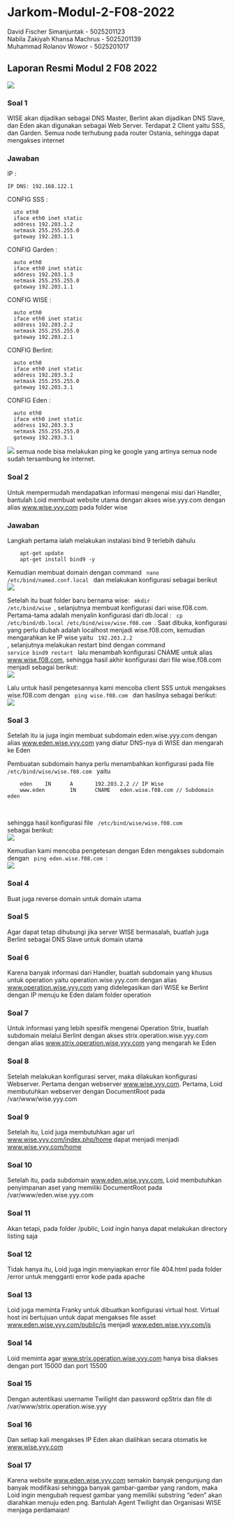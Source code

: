 # Jarkom-Modul-2-F08-2022
David Fischer Simanjuntak - 5025201123 <br/>
Nabila Zakiyah Khansa Machrus	- 5025201139 <br/>
Muhammad Rolanov Wowor - 5025201017 <br/>

## Laporan Resmi Modul 2 F08 2022
![](images/ss.png)
### **Soal 1**
WISE akan dijadikan sebagai DNS Master, Berlint akan dijadikan DNS Slave, dan Eden akan digunakan sebagai Web Server. Terdapat 2 Client yaitu SSS, dan Garden. Semua node terhubung pada router Ostania, sehingga dapat mengakses internet 

### **Jawaban**

IP :

    IP DNS: 192.168.122.1
    
CONFIG SSS :

      uto eth0
      iface eth0 inet static
      address 192.203.1.2
      netmask 255.255.255.0
      gateway 192.203.1.1
      
 CONFIG Garden :
 
      auto eth0
      iface eth0 inet static
      address 192.203.1.3
      netmask 255.255.255.0
      gateway 192.203.1.1
      
 CONFIG WISE :
 
      auto eth0
      iface eth0 inet static
      address 192.203.2.2
      netmask 255.255.255.0
      gateway 192.203.2.1
      
CONFIG Berlint: 

      auto eth0
      iface eth0 inet static
      address 192.203.3.2
      netmask 255.255.255.0
      gateway 192.203.3.1
      
CONFIG Eden :

      auto eth0
      iface eth0 inet static
      address 192.203.3.3
      netmask 255.255.255.0
      gateway 192.203.3.1

![](images/ss_node_pinggoogle.png)
semua node bisa melakukan ping ke google yang artinya semua node sudah tersambung ke internet.

### **Soal 2**
Untuk mempermudah mendapatkan informasi mengenai misi dari Handler, bantulah Loid membuat website utama dengan akses wise.yyy.com dengan alias www.wise.yyy.com pada folder wise

### **Jawaban**

Langkah pertama ialah melakukan instalasi bind 9 terlebih dahulu

        apt-get update
        apt-get install bind9 -y
        
Kemudian membuat domain dengan command <code> nano /etc/bind/named.conf.local </code>   dan melakukan konfigurasi sebagai berikut <br>
         ![](images/wise_namedconf.png)
         
Setelah itu buat folder baru bernama wise: <code> mkdir /etc/bind/wise </code>, selanjutnya membuat konfigurasi dari wise.f08.com. Pertama-tama adalah menyalin konfigurasi dari db.local : <code> cp /etc/bind/db.local /etc/bind/wise/wise.f08.com </code>. Saat dibuka, konfigurasi yang perlu diubah adalah localhost menjadi wise.f08.com, kemudian mengarahkan ke IP wise yaitu <code> 192.203.2.2 </code>, selanjutnya melakukan restart bind dengan command <code> service bind9 restart </code> lalu menambah konfigurasi CNAME untuk alias www.wise.f08.com, sehingga hasil akhir konfigurasi dari file wise.f08.com menjadi sebagai berikut:<br>
![](images/wise_db.png) </br>

Lalu untuk hasil pengetesannya kami mencoba client SSS untuk mengakses wise.f08.com dengan <code> ping wise.f08.com </code> dan hasilnya sebagai berikut:<br>
![](images/sss_pingwise.png)

### **Soal 3**
Setelah itu ia juga ingin membuat subdomain eden.wise.yyy.com dengan alias www.eden.wise.yyy.com yang diatur DNS-nya di WISE dan mengarah ke Eden

Pembuatan subdomain hanya perlu menambahkan konfigurasi pada file <code> /etc/bind/wise/wise.f08.com </code> yaitu <br>
```
    eden    IN      A       192.203.2.2 // IP Wise
    www.eden        IN      CNAME   eden.wise.f08.com // Subdomain eden
```
</br>

sehingga hasil konfigurasi file <code> /etc/bind/wise/wise.f08.com </code> sebagai berikut: <br>
![](images/wise_addeden.png)</br>

Kemudian kami mencoba pengetesan dengan Eden mengakses subdomain dengan <code> ping eden.wise.f08.com </code>:<br>
![](images/eden_pingedenwise.png)


### **Soal 4**
Buat juga reverse domain untuk domain utama

### **Soal 5**
Agar dapat tetap dihubungi jika server WISE bermasalah, buatlah juga Berlint sebagai DNS Slave untuk domain utama

### **Soal 6**
Karena banyak informasi dari Handler, buatlah subdomain yang khusus untuk operation yaitu operation.wise.yyy.com dengan alias www.operation.wise.yyy.com yang didelegasikan dari WISE ke Berlint dengan IP menuju ke Eden dalam folder operation

### **Soal 7**
Untuk informasi yang lebih spesifik mengenai Operation Strix, buatlah subdomain melalui Berlint dengan akses strix.operation.wise.yyy.com dengan alias www.strix.operation.wise.yyy.com yang mengarah ke Eden

### **Soal 8**
Setelah melakukan konfigurasi server, maka dilakukan konfigurasi Webserver. Pertama dengan webserver www.wise.yyy.com. Pertama, Loid membutuhkan webserver dengan DocumentRoot pada /var/www/wise.yyy.com

### **Soal 9**
Setelah itu, Loid juga membutuhkan agar url www.wise.yyy.com/index.php/home dapat menjadi menjadi www.wise.yyy.com/home

### **Soal 10**
Setelah itu, pada subdomain www.eden.wise.yyy.com, Loid membutuhkan penyimpanan aset yang memiliki DocumentRoot pada /var/www/eden.wise.yyy.com

### **Soal 11**
Akan tetapi, pada folder /public, Loid ingin hanya dapat melakukan directory listing saja 

### **Soal 12**
Tidak hanya itu, Loid juga ingin menyiapkan error file 404.html pada folder /error untuk mengganti error kode pada apache

### **Soal 13**
Loid juga meminta Franky untuk dibuatkan konfigurasi virtual host. Virtual host ini bertujuan untuk dapat mengakses file asset www.eden.wise.yyy.com/public/js menjadi www.eden.wise.yyy.com/js

### **Soal 14**
Loid meminta agar www.strix.operation.wise.yyy.com hanya bisa diakses dengan port 15000 dan port 15500

### **Soal 15**
Dengan autentikasi username Twilight dan password opStrix dan file di /var/www/strix.operation.wise.yyy

### **Soal 16**
Dan setiap kali mengakses IP Eden akan dialihkan secara otomatis ke www.wise.yyy.com

### **Soal 17**
Karena website www.eden.wise.yyy.com semakin banyak pengunjung dan banyak modifikasi sehingga banyak gambar-gambar yang random, maka Loid ingin mengubah request gambar yang memiliki substring “eden” akan diarahkan menuju eden.png. Bantulah Agent Twilight dan Organisasi WISE menjaga perdamaian!
